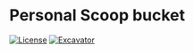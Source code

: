 # Personal Scoop bucket

[![License](https://img.shields.io/github/license/astelmachonak-nydig/astelmac-bucket)](https://unlicense.org)
[![Excavator](https://github.com/astelmachonak-nydig/astelmac-bucket/actions/workflows/excavator.yml/badge.svg?branch=master&event=schedule)](https://github.com/astelmachonak-nydig/astelmac-bucket/actions/workflows/excavator.yml)
